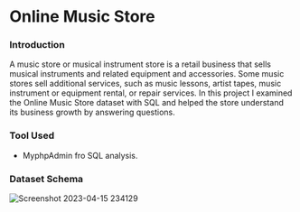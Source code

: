 # Online Music Store

### Introduction 

A music store or musical instrument store is a retail business that sells musical instruments and related equipment and accessories. Some music stores sell additional services, such as music lessons, artist tapes, music instrument or equipment rental, or repair services. 
In this project I examined the Online Music Store dataset with SQL and helped the store understand its business growth by answering questions.

### Tool Used

* MyphpAdmin fro SQL analysis.

### Dataset Schema

![Screenshot 2023-04-15 234129](https://user-images.githubusercontent.com/84131752/232246306-422c2387-b17c-40dd-be4e-bffab78472ff.png)

